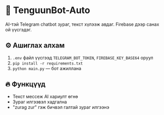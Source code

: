 # 🤖 TenguunBot-Auto

AI-тэй Telegram chatbot зураг, текст хүлээж авдаг. Firebase дээр санах ой үүсгэдэг.

## ⚙️ Ашиглах алхам

1. `.env` файл үүсгээд `TELEGRAM_BOT_TOKEN`, `FIREBASE_KEY_BASE64` оруул
2. `pip install -r requirements.txt`
3. `python main.py` — бот ажиллана

## 🔥 Функцүүд
- Текст мессеж AI хариулт өгнө
- Зураг илгээвэл хадгална
- "zurag zur" гэж бичвэл галтай зураг илгээнэ